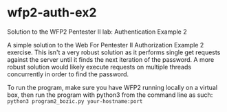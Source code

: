# wfp2-auth-ex2
Solution to the WFP2 Pentester II lab: Authentication Example 2


A simple solution to the Web For Pentester II Authorization Example 2 exercise. This isn't a very robust solution as it performs single get requests against the server until it finds the next iteration of the password. A more robust solution would likely execute requests on multiple threads concurrently in order to find the password.

To run the program, make sure you have WFP2 running locally on a virtual box, then run the program with python3 from the command line as such: `python3 program2_bozic.py your-hostname:port`
